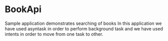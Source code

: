 # BookApi
Sample application demonstrates searching of books
In this application we have used asyntask in order to perform background task and we have used intents in order to move from one task to other.
